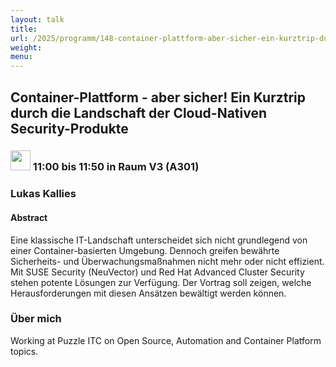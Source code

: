 ```yaml
---
layout: talk
title:
url: /2025/programm/148-container-plattform-aber-sicher-ein-kurztrip-durch-die-landschaft-der-cloud-nativen-security-produkte/
weight:
menu:
---
```

## Container-Plattform - aber sicher! Ein Kurztrip durch die Landschaft der Cloud-Nativen Security-Produkte

### <img height = "32" src="../../../images/talk.svg"> 11:00 bis 11:50 in Raum V3 (A301)

### Lukas Kallies

#### Abstract

Eine klassische IT-Landschaft unterscheidet sich nicht grundlegend von einer Container-basierten Umgebung. Dennoch greifen bewährte Sicherheits- und Überwachungsmaßnahmen nicht mehr oder nicht effizient. Mit SUSE Security (NeuVector) und Red Hat Advanced Cluster Security stehen potente Lösungen zur Verfügung. Der Vortrag soll zeigen, welche Herausforderungen mit diesen Ansätzen bewältigt werden können.

### Über mich

Working at Puzzle ITC on Open Source, Automation and Container Platform topics.

